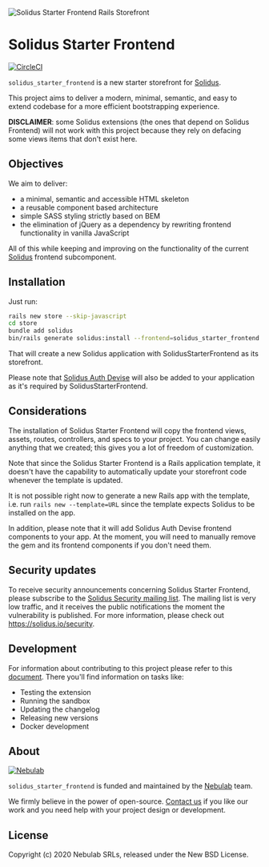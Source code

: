 ![Solidus Starter Frontend Rails Storefront](https://user-images.githubusercontent.com/167946/216650338-6571185e-e88f-41dd-ba45-3c2907547aaa.png)


# Solidus Starter Frontend
[![CircleCI](https://circleci.com/gh/solidusio/solidus_starter_frontend.svg?style=shield)](https://circleci.com/gh/solidusio/solidus_starter_frontend)

`solidus_starter_frontend` is a new starter storefront for [Solidus][solidus].

This project aims to deliver a modern, minimal, semantic, and easy to extend
codebase for a more efficient bootstrapping experience.

**DISCLAIMER**: some Solidus extensions (the ones that depend on Solidus
Frontend) will not work with this project because they rely on defacing some
views items that don't exist here.

## Objectives

We aim to deliver:

- a minimal, semantic and accessible HTML skeleton
- a reusable component based architecture
- simple SASS styling strictly based on BEM
- the elimination of jQuery as a dependency by rewriting frontend functionality
  in vanilla JavaScript

All of this while keeping and improving on the functionality of the current
[Solidus][solidus] frontend subcomponent.

## Installation

Just run:

```bash
rails new store --skip-javascript
cd store
bundle add solidus
bin/rails generate solidus:install --frontend=solidus_starter_frontend
```

That will create a new Solidus application with SolidusStarterFrontend as its
storefront.

Please note that [Solidus Auth Devise](https://github.com/solidusio/solidus_auth_devise)
will also be added to your application as it's required by SolidusStarterFrontend.

## Considerations

The installation of Solidus Starter Frontend will copy the frontend views,
assets, routes, controllers, and specs to your project. You can change easily
anything that we created; this gives you a lot of freedom of customization.

Note that since the Solidus Starter Frontend is a Rails
application template, it doesn't have the capability to automatically update
your storefront code whenever the template is updated.

It is not possible right now to generate a new Rails app with the template, i.e.
run `rails new --template=URL` since the template expects Solidus to be
installed on the app.

In addition, please note that it will add Solidus Auth Devise frontend
components to your app. At the moment, you will need to manually remove the gem
and its frontend components if you don't need them.

## Security updates

To receive security announcements concerning Solidus Starter Frontend, please
subscribe to the
[Solidus Security mailing list](https://groups.google.com/forum/#!forum/solidus-security).
The mailing list is very low traffic, and it receives the public notifications
the moment the vulnerability is published. For more information, please check out
https://solidus.io/security.

## Development

For information about contributing to this project please refer to this
[document](docs/development.md). There you'll find information on tasks like:

* Testing the extension
* Running the sandbox
* Updating the changelog
* Releasing new versions
* Docker development

## About
[![Nebulab][nebulab-logo]][nebulab]

`solidus_starter_frontend` is funded and maintained by the [Nebulab][nebulab]
team.

We firmly believe in the power of open-source. [Contact us][contact-us] if you
like our work and you need help with your project design or development.

[solidus]: http://solidus.io/
[nebulab]: http://nebulab.it/
[nebulab-logo]: http://nebulab.it/assets/images/public/logo.svg
[contact-us]: http://nebulab.it/contact-us/

## License
Copyright (c) 2020 Nebulab SRLs, released under the New BSD License.
